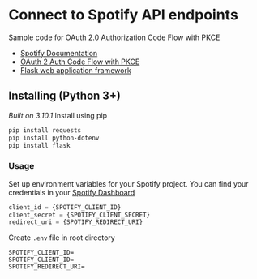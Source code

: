 # Connect to Spotify API endpoints 
Sample code for OAuth 2.0 Authorization Code Flow with PKCE 

* [Spotify Documentation](https://developer.spotify.com/documentation/)
* [OAuth 2 Auth Code Flow with PKCE](https://developer.spotify.com/documentation/general/guides/authorization/code-flow/)
* [Flask web application framework](https://github.com/pallets/flask)

## Installing (Python 3+)
*Built on 3.10.1* 
Install using pip 

```bash 
pip install requests
pip install python-dotenv
pip install flask
```

### Usage
Set up environment variables for your Spotify project. You can find your credentials in your [Spotify Dashboard](https://developer.spotify.com/dashboard/)

```python 
client_id = {SPOTIFY_CLIENT_ID}
client_secret = {SPOTIFY_CLIENT_SECRET}
redirect_uri = {SPOTIFY_REDIRECT_URI}
```

Create `.env` file in root directory 

```dosini
SPOTIFY_CLIENT_ID=
SPOTIFY_CLIENT_ID=
SPOTIFY_REDIRECT_URI=
```
